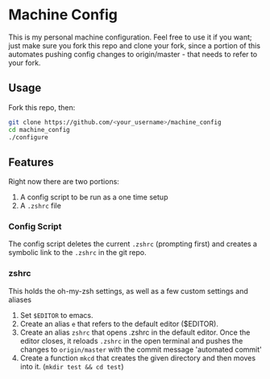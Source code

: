 # Machine Config
This is my personal machine configuration. Feel free to use it if you want; just make sure you fork this repo
and clone your fork, since a portion of this automates pushing config changes to origin/master - that needs to refer to your fork.

## Usage
Fork this repo, then:
```bash
git clone https://github.com/<your_username>/machine_config
cd machine_config
./configure
```

## Features
Right now there are two portions:
1. A config script to be run as a one time setup
2. A `.zshrc` file

### Config Script
The config script deletes the current `.zshrc` (prompting first) and creates a symbolic link to the `.zshrc` in the git repo.

### zshrc
This holds the oh-my-zsh settings, as well as a few custom settings and aliases
1. Set `$EDITOR` to emacs.
2. Create an alias `e` that refers to the default editor ($EDITOR).
3. Create an alias `zshrc` that opens .zshrc in the default editor. Once the editor closes, it reloads `.zshrc` in the open terminal and pushes the changes to `origin/master` with the commit message 'automated commit'
4. Create a function `mkcd` that creates the given directory and then moves into it. (`mkdir test && cd test`)